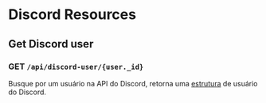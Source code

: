 # Discord Resources

## Get Discord user

### GET `/api/discord-user/{user._id}`

Busque por um usuário na API do Discord, retorna uma [estrutura](https://discord.com/developers/docs/resources/user#user-object) de usuário do Discord.
